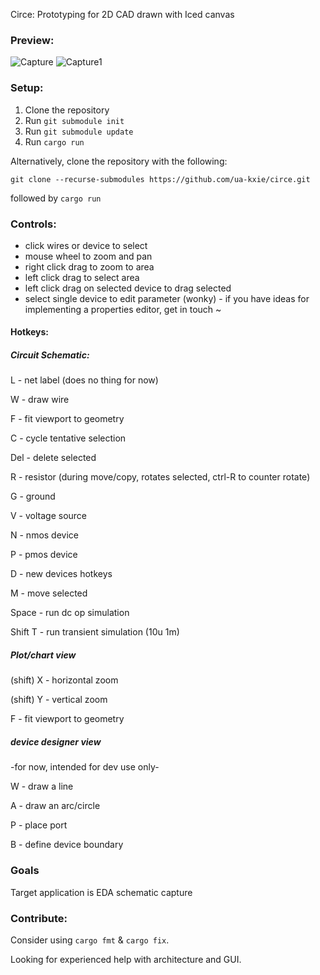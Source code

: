 Circe: Prototyping for 2D CAD drawn with Iced canvas

### Preview:
![Capture](https://github.com/ua-kxie/circe/assets/56177821/467531f5-45cc-4690-8f6d-2a49444faafe)
![Capture1](https://github.com/ua-kxie/circe/assets/56177821/2f6394cb-83af-496b-bf8f-24039f3558fc)


### Setup:
1. Clone the repository
2. Run `git submodule init`
2. Run `git submodule update`
3. Run `cargo run`

Alternatively, clone the repository with the following:

`git clone --recurse-submodules https://github.com/ua-kxie/circe.git`

followed by `cargo run`

### Controls: 
* click wires or device to select  
* mouse wheel to zoom and pan  
* right click drag to zoom to area  
* left click drag to select area
* left click drag on selected device to drag selected
* select single device to edit parameter (wonky) - if you have ideas for implementing a properties editor, get in touch ~
  
#### Hotkeys:
##### Circuit Schematic:
L - net label (does no thing for now)

W - draw wire

F - fit viewport to geometry

C - cycle tentative selection

Del - delete selected

R - resistor (during move/copy, rotates selected, ctrl-R to counter rotate)

G - ground

V - voltage source

N - nmos device

P - pmos device

D - new devices hotkeys

M - move selected

Space - run dc op simulation

Shift T - run transient simulation (10u 1m)

##### Plot/chart view
(shift) X - horizontal zoom

(shift) Y - vertical zoom 

F - fit viewport to geometry

##### device designer view
-for now, intended for dev use only-

W - draw a line

A - draw an arc/circle

P - place port

B - define device boundary

### Goals
Target application is EDA schematic capture

### Contribute:
Consider using `cargo fmt` & `cargo fix`.

Looking for experienced help with architecture and GUI.
